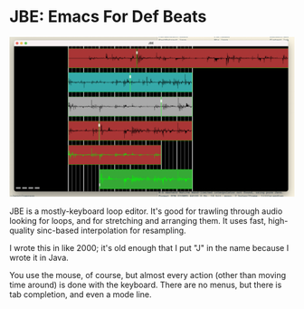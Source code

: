 JBE: Emacs For Def Beats
======

<p align="center">
  <img src="https://raw.githubusercontent.com/GregoryTravis/jbe/master/images/jbe.png">
</p>

JBE is a mostly-keyboard loop editor. It's good for trawling through audio
looking for loops, and for stretching and arranging them. It uses fast,
high-quality sinc-based interpolation for resampling.

I wrote this in like 2000; it's old enough that I put "J" in the name because I wrote it in Java.

You use the mouse, of course, but almost every action (other than moving time around) is done with the keyboard.  There are no menus, but there is tab completion, and even a mode line.
